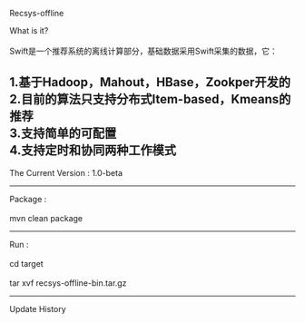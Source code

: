   Recsys-offline

  What is it? <br />  
  Swift是一个推荐系统的离线计算部分，基础数据采用Swift采集的数据，它： <br /> 

  1.基于Hadoop，Mahout，HBase，Zookper开发的 <br /> 
  2.目前的算法只支持分布式Item-based，Kmeans的推荐 <br /> 
  3.支持简单的可配置 <br /> 
  4.支持定时和协同两种工作模式 <br /> 
  -----------

  The Current Version : 1.0-beta

  -----------

  Package : <br />  
  mvn clean package
  
  -----------

  Run : <br />  
  cd target<br />  
  tar xvf recsys-offline-bin.tar.gz<br />  

  
  --------------

  Update History
